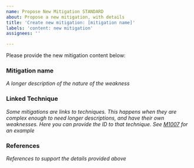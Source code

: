 ```yaml
---
name: Propose New Mitigation STANDARD
about: Propose a new mitigation, with details
title: 'Create new mitigation: [mitigation name]'
labels: 'content: new mitigation'
assignees: ''

---
```


Please provide the new mitigation content below:

### Mitigation name
*A longer description of the nature of the weakness*

### Linked Technique
*Some mitigations are links to techniques. This happens when they are complex enough to need longer descriptions, and have their own weaknesses. Here you can provide the ID to that technique. See [M1007](https://github.com/SOLVE-IT-DF/solve-it/blob/main/data/mitigations/M1007.json) for an example*

### References
*References to support the details provided above*
